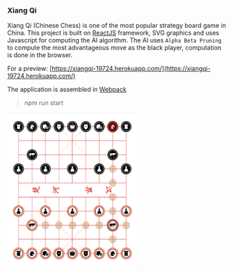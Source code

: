 ### Xiang Qi

Xiang Qi (Chinese Chess) is one of the most popular strategy board game in China. This project is built on  [ReactJS](https://facebook.github.io/react/) framework, SVG graphics and uses Javascript for computing the AI algorithm. The AI uses `Alpha Beta Pruning` to compute the most advantageous move as the black player, computation is done in the browser.

For a preview: [https://xiangqi-19724.herokuapp.com/](https://xiangqi-19724.herokuapp.com/)

The application is assembled in [Webpack](https://webpack.github.io/)

> npm run start

<img src="./screenshot.png" width="300" height="350" />

